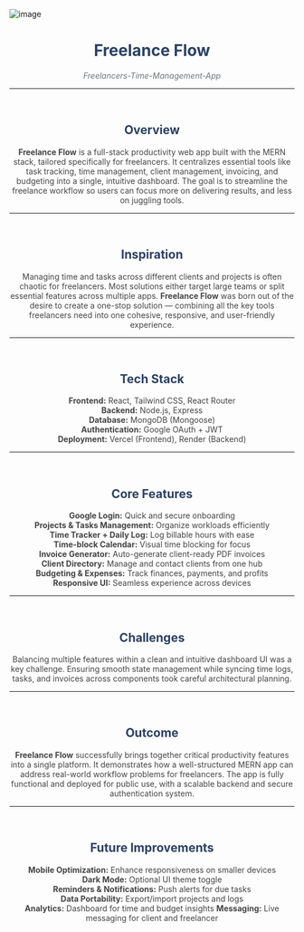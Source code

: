 <!-- Image stays in Markdown -->
![image](https://github.com/user-attachments/assets/052b16bb-45eb-4912-93c7-9ea03a722eac)

<h1 align="center" style="color:#2b4162;">Freelance Flow</h1>
<p align="center" style="color:#6c757d;"><em>Freelancers-Time-Management-App</em></p>

<hr>
<br>

<h2 align="center" style="color:#2b4162;">Overview</h2>
<p align="center" style="max-width:800px; margin:auto; color:#444;">
  <strong>Freelance Flow</strong> is a full-stack productivity web app built with the MERN stack, tailored specifically for freelancers. It centralizes essential tools like task tracking, time management, client management, invoicing, and budgeting into a single, intuitive dashboard. The goal is to streamline the freelance workflow so users can focus more on delivering results, and less on juggling tools.
</p>

<hr>
<br>

<h2 align="center" style="color:#2b4162;">Inspiration</h2>
<p align="center" style="max-width:800px; margin:auto; color:#444;">
  Managing time and tasks across different clients and projects is often chaotic for freelancers. Most solutions either target large teams or split essential features across multiple apps. <strong>Freelance Flow</strong> was born out of the desire to create a one-stop solution — combining all the key tools freelancers need into one cohesive, responsive, and user-friendly experience.
</p>

<hr>
<br>

<h2 align="center" style="color:#2b4162;">Tech Stack</h2>
<p align="center" style="color:#444;">
  <strong>Frontend:</strong> React, Tailwind CSS, React Router<br>
  <strong>Backend:</strong> Node.js, Express<br>
  <strong>Database:</strong> MongoDB (Mongoose)<br>
  <strong>Authentication:</strong> Google OAuth + JWT<br>
  <strong>Deployment:</strong> Vercel (Frontend), Render (Backend)
</p>

<hr>
<br>

<h2 align="center" style="color:#2b4162;">Core Features</h2>
<p align="center" style="color:#444;">
  <strong>Google Login:</strong> Quick and secure onboarding<br>
  <strong>Projects & Tasks Management:</strong> Organize workloads efficiently<br>
  <strong>Time Tracker + Daily Log:</strong> Log billable hours with ease<br>
  <strong>Time-block Calendar:</strong> Visual time blocking for focus<br>
  <strong>Invoice Generator:</strong> Auto-generate client-ready PDF invoices<br>
  <strong>Client Directory:</strong> Manage and contact clients from one hub<br>
  <strong>Budgeting & Expenses:</strong> Track finances, payments, and profits<br>
  <strong>Responsive UI:</strong> Seamless experience across devices
</p>

<hr>
<br>

<h2 align="center" style="color:#2b4162;">Challenges</h2>
<p align="center" style="max-width:800px; margin:auto; color:#444;">
  Balancing multiple features within a clean and intuitive dashboard UI was a key challenge. Ensuring smooth state management while syncing time logs, tasks, and invoices across components took careful architectural planning.
</p>

<hr>
<br>

<h2 align="center" style="color:#2b4162;">Outcome</h2>
<p align="center" style="max-width:800px; margin:auto; color:#444;">
  <strong>Freelance Flow</strong> successfully brings together critical productivity features into a single platform. It demonstrates how a well-structured MERN app can address real-world workflow problems for freelancers. The app is fully functional and deployed for public use, with a scalable backend and secure authentication system.
</p>

<hr>
<br>

<h2 align="center" style="color:#2b4162;">Future Improvements</h2>
<p align="center" style="color:#444;">
  <strong>Mobile Optimization:</strong> Enhance responsiveness on smaller devices<br>
  <strong>Dark Mode:</strong> Optional UI theme toggle<br>
  <strong>Reminders & Notifications:</strong> Push alerts for due tasks<br>
  <strong>Data Portability:</strong> Export/import projects and logs<br>
  <strong>Analytics:</strong> Dashboard for time and budget insights
  <strong>Messaging:</strong> Live messaging for client and freelancer
</p>
